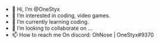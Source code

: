 - 👋 Hi, I’m @OneStyx
- 👀 I’m interested in coding, video games.
- 🌱 I’m currently learning coding.
- 💞️ I’m looking to collaborate on ...
- 📫 How to reach me On discord: OhNose | OneStyx#9370

<!---
OneStyx/OneStyx is a ✨ special ✨ repository because its `README.md` (this file) appears on your GitHub profile.
You can click the Preview link to take a look at your changes.
--->
